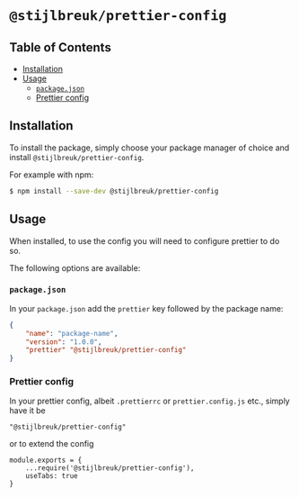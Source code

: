 # `@stijlbreuk/prettier-config`

## Table of Contents
- [Installation](#installation)
- [Usage](#usage)
  - [`package.json`](#packagejson)
  - [Prettier config](#prettier-config)

## Installation

To install the package, simply choose your package manager of choice and install `@stijlbreuk/prettier-config`.

For example with npm:

```bash
$ npm install --save-dev @stijlbreuk/prettier-config
```

## Usage

When installed, to use the config you will need to configure prettier to do so.

The following options are available:

### `package.json`

In your `package.json` add the `prettier` key followed by the package name:

```json
{
	"name": "package-name",
	"version": "1.0.0",
	"prettier" "@stijlbreuk/prettier-config"
}
```

### Prettier config

In your prettier config, albeit `.prettierrc` or `prettier.config.js` etc., simply have it be

```
"@stijlbreuk/prettier-config"
```

or to extend the config

```
module.exports = {
	...require('@stijlbreuk/prettier-config'),
	useTabs: true
}
```
